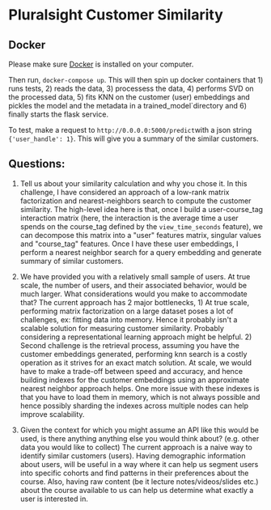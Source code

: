 # Pluralsight Customer Similarity

## Docker

Please make sure [Docker](https://docs.docker.com/) is installed on your computer.

Then run, `docker-compose up`. This will then spin up docker containers that 1) runs tests, 2) reads the data, 3) processess the data, 4) performs SVD on the processed data, 5) fits KNN on the customer (user) embeddings and pickles the model and the metadata in a trained_model`directory and 6) finally starts the flask service.

To test, make a request to `http://0.0.0.0:5000/predict`with a json string `{'user_handle': 1}`. This will give you a summary of the similar customers.

## Questions:

1) Tell us about your similarity calculation and why you chose it.
In this challenge, I have considered an approach of a low-rank matrix factorization and nearest-neighbors search to compute the customer similarity. The high-level idea here is that, once I build a user-course_tag interaction matrix (here, the interaction is the average time a user spends on the course_tag defined by the `view_time_seconds` feature), we can decompose this matrix into a "user" features matrix, singular values and "course_tag" features.
Once I have these user embeddings, I perform a nearest neighbor search for a query embedding and generate summary of similar customers.

2) We have provided you with a relatively small sample of users. At true scale, the
number of users, and their associated behavior, would be much larger. What
considerations would you make to accommodate that?
The current approach has 2 major bottlenecks, 1) At true scale, performing matrix factorization on a large dataset poses a lot of challenges, ex: fitting data into memory. Hence it probably isn't a scalable solution for measuring customer similarity. Probably considering a representational learning approach might be helpful. 2) Second challenge is the retrieval process, assuming you have the customer embeddings generated, performing knn search is a costly operation as it strives for an exact match solution. At scale, we would have to make a trade-off between speed and accuracy, and hence building indexes for the customer embeddings using an approximate nearest neighbor approach helps. One more issue with these indexes is that you have to load them in memory, which is not always possible and hence possibly sharding the indexes across multiple nodes can help improve scalability.

3) Given the context for which you might assume an API like this would be used, is
there anything anything else you would think about? (e.g. other data you would
like to collect)
The current approach is a naive way to identify similar customers (users). Having demographic information about users, will be useful in a way where it can help us segment users into specific cohorts and find patterns in their preferences about the course. Also, having raw content (be it lecture notes/videos/slides etc.) about the course available to us can help us determine what exactly a user is interested in.
